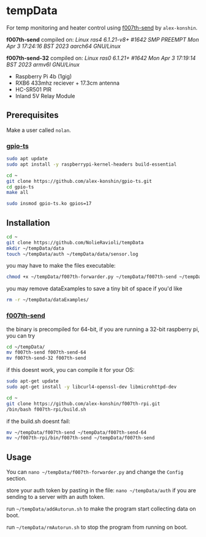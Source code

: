 # tempData
For temp monitoring and heater control using [f007th-send](https://github.com/alex-konshin/f007th-rpi) by `alex-konshin`. 

**f007th-send** compiled on: *Linux ras4 6.1.21-v8+ #1642 SMP PREEMPT Mon Apr  3 17:24:16 BST 2023 aarch64 GNU/Linux*

**f007th-send-32** compiled on: *Linux ras0 6.1.21+ #1642 Mon Apr  3 17:19:14 BST 2023 armv6l GNU/Linux*

 - Raspberry Pi 4b (1gig)
 - RXB6 433mhz reciever + 17.3cm antenna
 - HC-SR501 PIR
 - Inland 5V Relay Module

## Prerequisites

Make a user called `nolan`.

### [gpio-ts](https://github.com/alex-konshin/gpio-ts)
```sh
sudo apt update
sudo apt install -y raspberrypi-kernel-headers build-essential
```

```sh
cd ~
git clone https://github.com/alex-konshin/gpio-ts.git
cd gpio-ts
make all
```

```sh
sudo insmod gpio-ts.ko gpios=17
```

## Installation

```sh
cd ~
git clone https://github.com/NolieRavioli/tempData
mkdir ~/tempData/data
touch ~/tempData/auth ~/tempData/data/sensor.log
```

you may have to make the files executable:
```sh
chmod +x ~/tempData/f007th-forwarder.py ~/tempData/f007th-send ~/tempData/rmAutorun.sh ~/tempData/addAutorun.sh
```

you may remove dataExamples to save a tiny bit of space if you'd like
```sh
rm -r ~/tempData/dataExamples/
```

### [f007th-send](https://github.com/alex-konshin/f007th-rpi)

the binary is precompiled for 64-bit, if you are running a 32-bit raspberry pi, you can try
```sh
cd ~/tempData/
mv f007th-send f007th-send-64
mv f007th-send-32 f007th-send
```

if this doesnt work, you can compile it for your OS:

```sh
sudo apt-get update
sudo apt-get install -y libcurl4-openssl-dev libmicrohttpd-dev
```

```sh
cd ~
git clone https://github.com/alex-konshin/f007th-rpi.git
/bin/bash f007th-rpi/build.sh
```
if the build.sh doesnt fail:
```sh
mv ~/tempData/f007th-send ~/tempData/f007th-send-64
mv ~/f007th-rpi/bin/f007th-send ~/tempData/f007th-send
```

## Usage
You can `nano ~/tempData/f007th-forwarder.py` and change the `Config` section.

store your auth token by pasting in the file: `nano ~/tempData/auth` if you are sending to a server with an auth token.

run `~/tempData/addAutorun.sh` to make the program start collecting data on boot.

run `~/tempData/rmAutorun.sh` to stop the program from running on boot.
